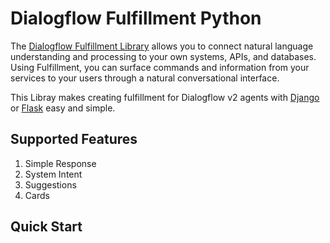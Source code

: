 # Dialogflow Fulfillment Python


The <a href="">Dialogflow Fulfillment Library</a> allows you to connect natural language understanding and processing to your own systems, APIs, and databases. Using Fulfillment, you can surface commands and information from your services to your users through a natural conversational interface.

This Libray makes creating fulfillment for Dialogflow v2 agents with <a href="">Django</a> or <a href="">Flask</a> easy and simple.

## Supported Features
<ol>
    <li>Simple Response</li>
    <li>System Intent</li>
    <li>Suggestions</li>
    <li>Cards</li>
</ol>

## Quick Start